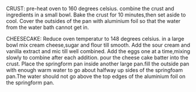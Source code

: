 CRUST:
pre-heat oven to 160 degrees celsius.
combine the crust and ingredients in a small bowl.
Bake the crust for 10 minutes,then set aside to cool.
Cover the outsides of the pan with aluminium foil so that the water from the water bath cannot get in.

CHEESECAKE:
Reduce oven temperatur to 148 degrees celsius.
in a large bowl mix cream cheese,sugar and flour till smooth.
Add the sour cream and vanilla extract and mic till well combined.
Add the eggs one at a time,mixing slowly to combine after each addition.
pour the cheese cake batter into the crust.
Place the springform pan inside another large pan.fill the  outside pan with enough warm water to go about halfway up sides of the springfoam pan.The water should not go above the top edges of the aluminium foil on the springform pan. 